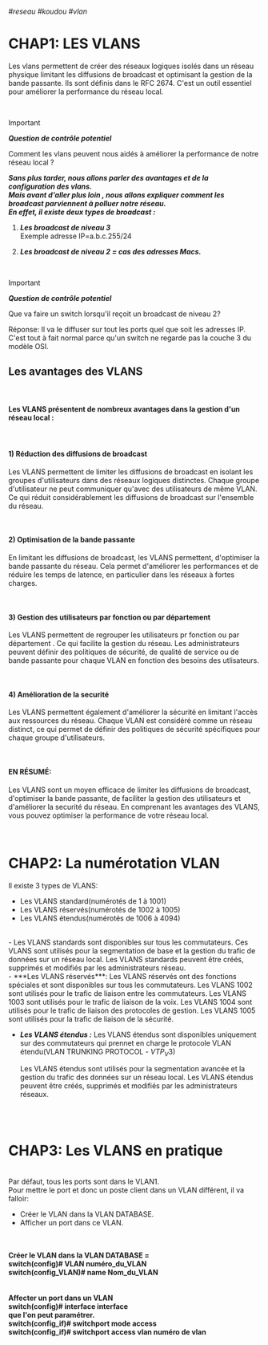 ###### #reseau #koudou #vlan 

#                     CHAP1:   LES VLANS

Les vlans permettent de créer des réseaux logiques isolés dans un réseau physique limitant les diffusions de broadcast et optimisant la gestion de la bande passante.
Ils sont définis dans le RFC 2674. C'est un outil essentiel pour améliorer la performance du réseau local.

<br>

>[!IMPORTANT]
>***Question de contrôle potentiel***
>
>Comment les vlans peuvent nous aidés à améliorer la
>performance de notre réseau local ?

***Sans plus tarder, nous allons parler des avantages et de la  
configuration des vlans.  
Mais avant d'aller plus loin , nous allons expliquer comment les  
broadcast parviennent à polluer notre réseau.  
En effet, il existe deux types de broadcast :*** 

1) ***Les broadcast de niveau 3***  
   Exemple adresse IP=a.b.c.255/24
  
2) ***Les broadcast de niveau 2 = cas des adresses Macs.***
<br>

>[!IMPORTANT]
>***Question de contrôle potentiel***
>
>Que va faire un switch lorsqu'il reçoit un broadcast de niveau
>2?

Réponse: Il va le diffuser sur tout les ports quel que soit les adresses IP.  
C'est tout à fait normal parce qu'un switch ne regarde pas la couche 3 du modèle OSI.

## Les avantages des VLANS 

<br>

#### Les VLANS présentent de nombreux avantages dans la gestion d'un réseau local :

<br>

#### 1) Réduction des diffusions de broadcast
Les VLANS permettent de limiter les diffusions de broadcast en isolant les groupes d'utilisateurs dans des réseaux 
logiques distinctes. Chaque groupe d'utilisateur ne peut communiquer qu'avec des utilisateurs de même VLAN. 
Ce qui réduit considérablement les diffusions de broadcast sur l'ensemble du réseau. 

<br>

#### 2) Optimisation de la bande passante 
En limitant les diffusions de broadcast, les VLANS permettent, d'optimiser la bande passante du réseau. 
Cela permet d'améliorer les performances et de réduire les temps de latence, en particulier dans les réseaux à fortes charges.

<br>

#### 3) Gestion des utilisateurs par fonction ou par département
Les VLANS permettent de regrouper les utilisateurs pr fonction ou par département . 
Ce qui facilite la gestion du réseau. Les administrateurs peuvent définir des politiques de sécurité, de qualité de service 
ou de bande passante pour chaque VLAN en fonction des besoins des utlisateurs.

<br>

#### 4) Amélioration de la securité 
Les VLANS permettent également d'améliorer la sécurité en limitant l'accès aux ressources du réseau.
Chaque VLAN est considéré comme un réseau distinct, ce qui permet de définir des politiques de sécurité spécifiques 
pour chaque groupe d'utilisateurs.

<br>

#### EN RÉSUMÉ:

Les VLANS sont un moyen efficace de limiter les diffusions de broadcast, d'optimiser la bande passante, de faciliter 
la gestion des utilisateurs et d'améliorer la securité du réseau.
En comprenant les avantages des VLANS, vous pouvez optimiser la performance de votre réseau local.

<br>

# CHAP2: La numérotation VLAN

Il existe 3 types de VLANS:
- Les VLANS standard(numérotés de 1 à 1001)
- Les VLANS réservés(numérotés de 1002 à 1005)
- Les VLANS étendus(numérotés de 1006 à 4094)
<br>
- Les VLANS standards sont disponibles sur tous les commutateurs. Ces VLANS  sont utilisés pour la segmentation de base et la gestion du trafic de données sur un réseau local.
  Les VLANS standards peuvent être créés, supprimés et modifiés par les administrateurs réseau.
<br>
- ***Les VLANS réservés***:
  Les VLANS réservés ont des fonctions spéciales et sont disponibles sur tous les commutateurs.
  Les VLANS 1002 sont utilisés pour le trafic de liaison entre les commutateurs.
  Les VLANS 1003 sont utilisés pour le trafic de liaison de la voix.
  Les VLANS 1004 sont utilisés pour le trafic de liaison des protocoles de gestion.
  Les VLANS 1005 sont utilisés pour la trafic de liaison de la sécurité.
  <br>
  
- ***Les VLANS étendus :***
  Les VLANS étendus sont disponibles uniquement sur des commutateurs qui prennet en charge le protocole VLAN étendu(VLAN TRUNKING PROTOCOL - $VTP_V3$)
  
  Les VLANS étendus sont utilisés pour la segmentation avancée et la gestion du trafic des données sur un réseau local.
  Les VLANS étendus peuvent être créés, supprimés et modifiés par les administrateurs réseaux.

<br>
<br>

# CHAP3: Les VLANS en pratique

<br>
Par défaut, tous les ports sont dans le VLAN1.
<br>
Pour mettre le port et donc un poste client dans un VLAN
différent, il va falloir:

- Créer le VLAN dans la VLAN DATABASE.
- Afficher un port dans ce VLAN.

<br>
<br>
<strong>Créer le VLAN dans la VLAN DATABASE = <br>
switch(config)# VLAN numéro_du_VLAN <br>
switch(config_VLAN)# name Nom_du_VLAN <br>
<br><br>
Affecter un port dans un VLAN  <br>
switch(config)# interface interface <br>
que l'on peut paramétrer. <br>
switch(config_if)# switchport mode access <br>
switch(config_if)# switchport access vlan numéro de vlan
</strong>



